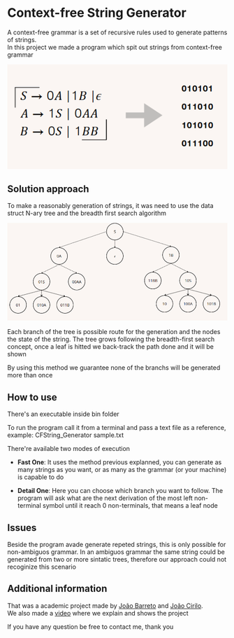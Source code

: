 # Context-free String Generator

A context-free grammar is a set of recursive rules used to generate patterns of strings. <br>
In this project we made a program which spit out strings from context-free grammar

![grammar](image/grammar.png)

## Solution approach

To make a reasonably generation of strings, it was need to use the data struct N-ary tree and the breadth first search algorithm

![tree](image/tree.png)

Each branch of the tree is possible route for the generation and the nodes the state of the string. The tree grows following the breadth-first search concept, once a leaf is hitted we back-track the path done and it will be shown

By using this method we guarantee none of the branchs will be generated more than once

## How to use

There's an executable inside bin folder

To run the program call it from a terminal and pass a text file as a reference, example: CFString_Generator sample.txt

There're available two modes of execution

- **Fast One**: It uses the method previous explanned, you can generate as many strings as you want, or as many as the grammar (or your machine) is capable to do

- **Detail One**: Here you can choose which branch you want to follow. The program will ask what are the next derivation of the most left non-terminal symbol until it reach 0 non-terminals, that means a leaf node

## Issues

Beside the program avade generate repeted strings, this is only possible for non-ambiguos grammar. In an ambiguos grammar the same string could be generated from two or more sintatic trees, therefore our approach could not recoginize this scenario

## Additional information

That was a academic project made by [João Barreto](https://github.com/Jhn63) and [João Cirilo](https://github.com/jcirilo). <br>
We also made a [video](https://youtu.be/Ml0ykvG_4J8) where we explain and shows the project

If you have any question be free to contact me, thank you
